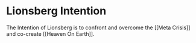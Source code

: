 # Lionsberg Intention

The Intention of Lionsberg is to confront and overcome the [[Meta Crisis]] and co-create [[Heaven On Earth]]. 